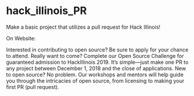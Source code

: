 # hack_illinois_PR
Make a basic project that utilizes a pull request for Hack Illinois!


On Website:

Interested in contributing to open source? Be sure to apply for your chance to attend. Really want to come? Complete our Open Source Challenge for guaranteed admission to HackIllinois 2019. It’s simple—just make one PR to any project between December 1, 2018 and the close of applications. New to open source? No problem. Our workshops and mentors will help guide you through the intricacies of open source, from licensing to making your first PR (pull request).
